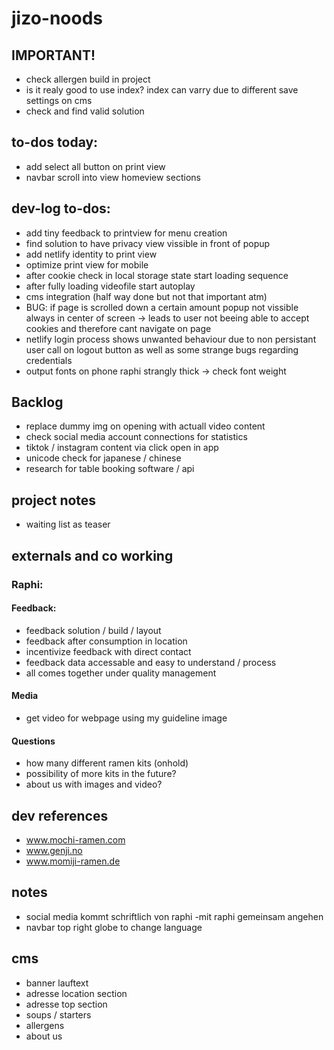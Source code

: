 # jizo-noods

## IMPORTANT!

- check allergen build in project
- is it realy good to use index? index can varry due to different save settings on cms
- check and find valid solution

## to-dos today:

- add select all button on print view
- navbar scroll into view homeview sections

## dev-log to-dos:

- add tiny feedback to printview for menu creation
- find solution to have privacy view vissible in front of popup
- add netlify identity to print view
- optimize print view for mobile
- after cookie check in local storage state start loading sequence
- after fully loading videofile start autoplay
- cms integration (half way done but not that important atm)
- BUG: if page is scrolled down a certain amount popup not vissible always in center of screen -> leads to user not beeing able to accept cookies and therefore cant navigate on page
- netlify login process shows unwanted behaviour due to non persistant user call on logout button as well as some strange bugs regarding credentials
- output fonts on phone raphi strangly thick -> check font weight

## Backlog

- replace dummy img on opening with actuall video content
- check social media account connections for statistics
- tiktok / instagram content via click open in app
- unicode check for japanese / chinese
- research for table booking software / api

## project notes

- waiting list as teaser

## externals and co working

### Raphi:

#### Feedback:

- feedback solution / build / layout
- feedback after consumption in location
- incentivize feedback with direct contact
- feedback data accessable and easy to understand / process
- all comes together under quality management

#### Media

- get video for webpage using my guideline image

#### Questions

- how many different ramen kits (onhold)
- possibility of more kits in the future?
- about us with images and video?

## dev references

- www.mochi-ramen.com
- www.genji.no
- www.momiji-ramen.de

## notes

- social media kommt schriftlich von raphi -mit raphi gemeinsam angehen
- navbar top right globe to change language

## cms

- banner lauftext
- adresse location section
- adresse top section
- soups / starters
- allergens
- about us
